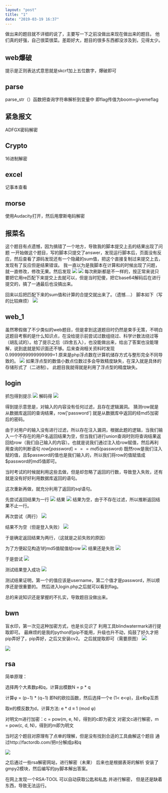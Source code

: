```yaml
---
layout: "post"
title: "1"
date: "2019-03-19 16:37"
---
```


做出来的题目就不详细的说了，主要写一下之前没做出来现在做出来的题目。
他们真的好强，自己很菜很菜。差距好大，题目的很多东西都没涉及到，见得太少。

## web爆破

提示是正则表达式意思就是skcrf加上五位数字，爆破即可

## parse

parse_str（）函数把查询字符串解析到变量中
即flag传值为boom=givemeflag

## 紧急报文

ADFGX密码解密

## Crypto
16进制解密

## excel

记事本查看

## morse

使用Audacity打开，然后用摩斯电码解密


## 报菜名

这个题目有点遗憾，因为搞错了一个地方，导致我的脚本提交上去的结果出现了问题
一开始做这个题目，写的脚本只提交了answer，发现运行脚本后，页面没有反应，然后查看了源码发现还有一个隐藏的sum值，把这个直接复制过来提交上去，发现有了反应但是结果错误。
我一直以为是我脚本在计算和的时候出现了问题，就一直修改，修改无果。然后发现
![](https://raw.githubusercontent.com/shanke001/-/master/img/20190319164617.png)
![](https://raw.githubusercontent.com/shanke001/-/master/img/20190319164637.png)
每次刷新都是不一样的，按正常来说只要把它用re匹配下来提交上去就可以，但是当时犯傻，把它base64解码后在进行提交的，搞了一通最后也没搞出来。

回来以后把匹配下来的sum值和计算的合提交就出来了。（遗憾....）
脚本如下（写的比较麻烦）
![](https://raw.githubusercontent.com/shanke001/-/master/img/20190319165144.png)


## web_1

虽然寒假做了不少类似的web题目，但是拿到这道题目时仍然是束手无策，不明白这题目考察的是什么知识点，在没给提示前尝试过数组绕过、科学计数法绕过等（胡乱试的）。给了提示之后（四舍五入），也没能做出来，给出了答案也没能理解，说到底就是知识面还不够。后来查询相关资料时发现0.9999999999999999=1
原来是php浮点数在计算机储存方式与整形完全不同导致的。
![](https://raw.githubusercontent.com/shanke001/-/master/img/20190319170841.png)
如果浮点型的数值小数点位数过多会导致精度缺失，在深入就是具体的存储形式了（二进制）。
此题目我就得就是利用了浮点型的精度缺失。


## login

抓包得到提示
![](https://raw.githubusercontent.com/shanke001/-/master/img/20190319202649.png)
解码得
![](https://raw.githubusercontent.com/shanke001/-/master/img/20190319202804.png)

得到提示意思是，对输入的内容没有任何过滤，且存在逻辑漏洞。
猜测row就是从数据库返回的查询结果，row['password'] 就是从数据库中返回的经md5加密后的密码。

由于对用户的输入没有进行过滤，所以存在注入漏洞，根据此题的逻辑，当我们输入一个不存在的用户名返回结果为空，但当我们进行union查询时则将查询结果返回给row（我们自己输入的内容）。也就是说我们通过注入给row赋值，然后再利用查询的判断语句 $row[password]===md5($password)
既然row是我们注入赋的值，且\$password的值也是我们输入的，所以我们将row的值赋值成\$password的md5值即可。

当时考试的时候就利用这些去做，但是却忽略了返回的行数，导致登入失败，还有就是没有好好利用数据库返回的语句。

这次重新再做，就充分利用了返回的sql语句。

先尝试返回结果为一行
![](https://raw.githubusercontent.com/shanke001/-/master/img/20190319204141.png)
结果
![](https://raw.githubusercontent.com/shanke001/-/master/img/20190319204256.png)
结果为空，由于不存在过滤，所以推断返回结果不止一行。

再次尝试（两行）
![](https://raw.githubusercontent.com/shanke001/-/master/img/20190319204439.png)

结果不为空（但是登入失败）
![](https://raw.githubusercontent.com/shanke001/-/master/img/20190319204514.png)

于是确定返回结果为两行，（这就是之前失败的原因）

为了方便起见构造1的md5值赋值给row
![](https://raw.githubusercontent.com/shanke001/-/master/img/20190319204806.png)
结果还是失败
![](https://raw.githubusercontent.com/shanke001/-/master/img/20190319204841.png)

于是尝试
![](https://raw.githubusercontent.com/shanke001/-/master/img/20190319204923.png)

测试结果登入成功
![](https://raw.githubusercontent.com/shanke001/-/master/img/20190319204959.png)


测试结果证明，第一个的值应该是username，第二个值才是password，所以顺序还是很重要的。
然后进入login.php之后就可以看到flag。

总的来说知识还是掌握的不扎实，导致题目没做出来。

## bwn

盲水印，第一次见这种加密方式，也是长见识了
利用工具blindwatermark进行提取即可。
最麻烦的是我的python的pip不能用，升级也升不动，捣鼓了好久才把pip弄好了，pip弄好，之后又安装cv2。
之后就提取即可（需要原图）
![](https://raw.githubusercontent.com/shanke001/-/master/img/20190320221222.png)

![](https://raw.githubusercontent.com/shanke001/-/master/img/20190320221302.png)

## rsa

简单原理：

选择两个大素数p和q，计算出模数N = p * q

计算φ = (p−1) * (q−1) 即N的欧拉函数，然后选择一个e (1< e<φ)，且e和φ互质

取e的模反数为d，计算方法: e * d ≡ 1 (mod φ)

对明文m进行加密：c = pow(m, e, N)，得到的c即为密文
对密文c进行解密，m = pow(c, d, N)，得到的m即为明文


当时这个题目对原理有了点单的理解，但是没有找到合适的工具曲解这个题目
通过http://factordb.com/把n分解成p和q

![](https://raw.githubusercontent.com/shanke001/-/master/img/20190321221813.png)

之后通过一些rsa解密网站，进行解密（未果）
后来也是根据表哥的解析
安装了gmpy2模块，然后编写的py脚本解出答案。

在网上发现一个RSA-TOOL 可以自动获取公匙和私匙 并进行解密，
但是还是缺着东西，导致无法运行。
